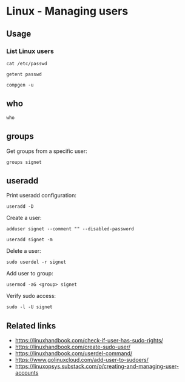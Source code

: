 # Linux - Managing users

## Usage

### List Linux users

```shell
cat /etc/passwd
```

```shell
getent passwd
```

```shell
compgen -u
```

## who

```shell
who
```

## groups

Get groups from a specific user:
```shell
groups signet
```

## useradd

Print useradd configuration:
```shell
useradd -D
```

Create a user:
```shell
adduser signet --comment "" --disabled-password
```

```shell
useradd signet -m
```

Delete a user:
```shell
sudo userdel -r signet
```

Add user to group:
```shell
usermod -aG <group> signet
```

Verify sudo access:
```shell
sudo -l -U signet
```

## Related links

- https://linuxhandbook.com/check-if-user-has-sudo-rights/
- https://linuxhandbook.com/create-sudo-user/
- https://linuxhandbook.com/userdel-command/
- https://www.golinuxcloud.com/add-user-to-sudoers/
- https://linuxopsys.substack.com/p/creating-and-managing-user-accounts
